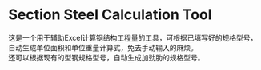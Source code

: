 # Section Steel Calculation Tool
 这是一个用于辅助Excel计算钢结构工程量的工具，可根据已填写好的规格型号，自动生成单位面积和单位重量计算式，免去手动输入的麻烦。<br>
 还可以根据现有的型钢规格型号，自动生成加劲肋的规格型号。<br>
